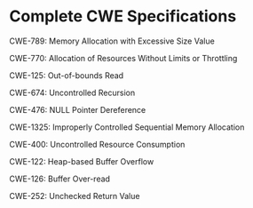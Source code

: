 

# Complete CWE Specifications

CWE-789: Memory Allocation with Excessive Size Value

CWE-770: Allocation of Resources Without Limits or Throttling

CWE-125: Out-of-bounds Read

CWE-674: Uncontrolled Recursion

CWE-476: NULL Pointer Dereference

CWE-1325: Improperly Controlled Sequential Memory Allocation

CWE-400: Uncontrolled Resource Consumption

CWE-122: Heap-based Buffer Overflow

CWE-126: Buffer Over-read

CWE-252: Unchecked Return Value